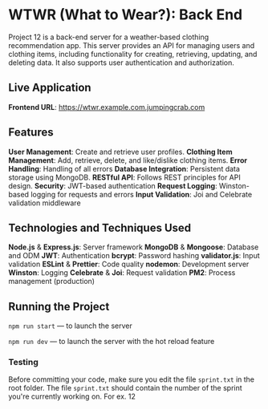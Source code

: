 # WTWR (What to Wear?): Back End
Project 12 is a back-end server for a weather-based clothing recommendation app. This server provides an API for managing users and clothing items, including functionality for creating, retrieving, updating, and deleting data. It also supports user authentication and authorization.

## Live Application

**Frontend URL**: https://wtwr.example.com.jumpingcrab.com

## Features

**User Management**: Create and retrieve user profiles.
**Clothing Item Management**: Add, retrieve, delete, and like/dislike clothing items.
**Error Handling**: Handling of all errors
**Database Integration**: Persistent data storage using MongoDB.
**RESTful API**: Follows REST principles for API design.
**Security**: JWT-based authentication
**Request Logging**: Winston-based logging for requests and errors
**Input Validation**: Joi and Celebrate validation middleware

## Technologies and Techniques Used

**Node.js** & **Express.js**: Server framework
**MongoDB** & **Mongoose**: Database and ODM
**JWT**: Authentication
**bcrypt**: Password hashing
**validator.js**: Input validation 
**ESLint** & **Prettier**: Code quality
**nodemon**: Development server
**Winston**: Logging
**Celebrate** & **Joi**: Request validation
**PM2**: Process management (production)

## Running the Project

`npm run start` — to launch the server 

`npm run dev` — to launch the server with the hot reload feature

### Testing

Before committing your code, make sure you edit the file `sprint.txt` in the root folder. The file `sprint.txt` should contain the number of the sprint you're currently working on. For ex. 12
